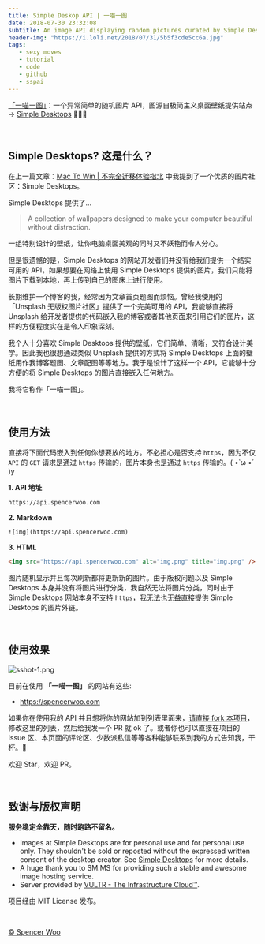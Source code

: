 ```yaml
---
title: Simple Deskop API | 一喵一图
date: 2018-07-30 23:32:08
subtitle: An image API displaying random pictures curated by Simple Desktops.
header-img: "https://i.loli.net/2018/07/31/5b5f3cde5cc6a.jpg"
tags:
   - sexy moves
   - tutorial
   - code
   - github
   - sspai
---
```


[「一喵一图」](https://github.com/spencerwoo98/spencer-simple-desktop-api)：一个异常简单的随机图片 API，图源自极简主义桌面壁纸提供站点 → [Simple Desktops](http://simpledesktops.com) 🎉🎉🎉

<br>

## Simple Desktops? 这是什么？

在上一篇文章：[Mac To Win | 不完全迁移体验指北](https://sspai.com/post/45742) 中我提到了一个优质的图片社区：Simple Desktops。

Simple Desktops 提供了...

> A collection of wallpapers designed to make your computer beautiful without distraction.

一组特别设计的壁纸，让你电脑桌面美观的同时又不妖艳而令人分心。

但是很遗憾的是，Simple Desktops 的网站开发者们并没有给我们提供一个结实可用的 API，如果想要在网络上使用 Simple Desktops 提供的图片，我们只能将图片下载到本地，再上传到自己的图床上进行使用。

长期维护一个博客的我，经常因为文章首页题图而烦恼。曾经我使用的「Unsplash 无版权图片社区」提供了一个完美可用的 API，我能够直接将 Unsplash 给开发者提供的代码嵌入我的博客或者其他页面来引用它们的图片，这样的方便程度实在是令人印象深刻。

我个人十分喜欢 Simple Desktops 提供的壁纸，它们简单、清晰，又符合设计美学。因此我也很想通过类似 Unsplash 提供的方式将 Simple Desktops 上面的壁纸用作我博客题图、文章配图等等地方。我于是设计了这样一个 API，它能够十分方便的将 Simple Desktops 的图片直接嵌入任何地方。

我将它称作「一喵一图」。

<br>

## 使用方法

直接将下面代码嵌入到任何你想要放的地方。不必担心是否支持 `https`，因为不仅 `API` 的 `GET` 请求是通过 `https` 传输的，图片本身也是通过 `https` 传输的。( •̀ ω •́ )y

**1. API 地址**

```html
https://api.spencerwoo.com
```

**2. Markdown**

```html
![img](https://api.spencerwoo.com)
```

**3. HTML**

```html
<img src="https://api.spencerwoo.com" alt="img.png" title="img.png" />
```

图片随机显示并且每次刷新都将更新新的图片。由于版权问题以及 Simple Desktops 本身并没有将图片进行分类，我自然无法将图片分类，同时由于 Simple Desktops 网站本身不支持 `https`，我无法也无益直接提供 Simple Desktops 的图片外链。

<br>

## 使用效果

![sshot-1.png](https://i.loli.net/2018/07/30/5b5ecdb7b783a.png)

目前在使用 **「一喵一图」** 的网站有这些:

- https://spencerwoo.com

如果你在使用我的 API 并且想将你的网站加到列表里面来，[请直接 fork 本项目](https://github.com/spencerwoo98/spencer-simple-desktop-api)，修改这里的列表，然后给我发一个 PR 就 ok 了。或者你也可以直接在项目的 Issue 区、本页面的评论区、少数派私信等等各种能够联系到我的方式告知我，干杯。🎉

欢迎 Star，欢迎 PR。

<br>

## 致谢与版权声明

**服务稳定全靠天，随时跑路不留名。**

- Images at Simple Desktops are for personal use and for personal use only. They shouldn't be sold or reposted without the expressed written consent of the desktop creator. See [Simple Desktops](http://simpledesktops.com/about/) for more details.
- A huge thank you to SM.MS for providing such a stable and awesome image hosting service. 
- Server provided by [VULTR - The Infrastructure Cloud™](https://www.vultr.com/).

项目经由 MIT License 发布。

<br>

[© Spencer Woo](https://spencerwoo.com)